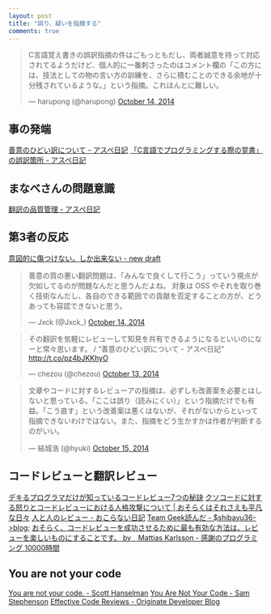 ```yaml
---
layout: post
title: "誤り、疑いを指摘する"
comments: true
---
```


<blockquote class="twitter-tweet" lang="en"><p>C言語覚え書きの誤訳指摘の件はごもっともだし、両者誠意を持って対応されてるようだけど、個人的に一番刺さったのはコメント欄の「この方には、技法としての物の言い方の訓練を、さらに積むことのできる余地が十分残されているような。」という指摘。これほんとに難しい。</p>&mdash; harupong (@harupong) <a href="https://twitter.com/harupong/status/521843921945501696">October 14, 2014</a></blockquote>
<script async src="//platform.twitter.com/widgets.js" charset="utf-8"></script>

## 事の発端

[善意のひどい訳について - アスペ日記][70]
[「C言語でプログラミングする際の覚書」の誤訳箇所 - アスペ日記][87]

## まなべさんの問題意識

[翻訳の品質管理 - アスペ日記][22]

## 第3者の反応

[意図的に傷つけない。しか出来ない - new draft][5]

<blockquote class="twitter-tweet" lang="en"><p>善意の質の悪い翻訳問題は、「みんなで良くして行こう」っていう視点が欠如してるのが問題なんだと思うんだよね。&#10;対象は OSS やそれを取り巻く技術なんだし、各自のできる範囲での貢献を否定することの方が、どうあっても容認できないと思う。</p>&mdash; Jxck (@Jxck_) <a href="https://twitter.com/Jxck_/status/521901212891754496">October 14, 2014</a></blockquote>
<script async src="//platform.twitter.com/widgets.js" charset="utf-8"></script>

<blockquote class="twitter-tweet" lang="en"><p>その翻訳を気軽にレビューして知見を共有できるようになるといいのになーと常々思います。 / “善意のひどい訳について - アスペ日記” <a href="http://t.co/pz4bJKKhyO">http://t.co/pz4bJKKhyO</a></p>&mdash; chezou (@chezou) <a href="https://twitter.com/chezou/status/521557996497674242">October 13, 2014</a></blockquote>
<script async src="//platform.twitter.com/widgets.js" charset="utf-8"></script>

<blockquote class="twitter-tweet" lang="en"><p>文章やコードに対するレビューアの指摘は、必ずしも改善案を必要とはしないと思っている。「ここは誤り（読みにくい）」という指摘だけでも有益。「こう直す」という改善案は悪くはないが、それがないからといって指摘できないわけではない。また、指摘をどう生かすかは作者が判断するのがいい。</p>&mdash; 結城浩 (@hyuki) <a href="https://twitter.com/hyuki/status/522213708869550081">October 15, 2014</a></blockquote>
<script async src="//platform.twitter.com/widgets.js" charset="utf-8"></script>

## コードレビューと翻訳レビュー

[デキるプログラマだけが知っているコードレビュー7つの秘訣][71]
[クソコードに対する怒りとコードレビューにおける人格攻撃について | おそらくはそれさえも平凡な日々][47]
[人と人のレビュー - おこらない日記][81]
[Team Geek読んだ - $shibayu36->blog;][90]
[おそらく、コードレビューを成功させるために最も有効な方法は、レビューを楽しいものにすることです。 by　Mattias Karlsson - 感謝のプログラミング 10000時間][16]

## You are not your code

[You are not your code. - Scott Hanselman][79]
[You Are Not Your Code - Sam Stephenson][19]
[Effective Code Reviews - Originate Developer Blog][21]


[5]: http://note103.hatenablog.com/entry/2014/10/15/074311
[19]: http://sstephenson.us/posts/you-are-not-your-code
[79]: http://www.hanselman.com/blog/YouAreNotYourCode.aspx
[21]: http://blog.originate.com/blog/2014/09/29/effective-code-reviews/
[16]: http://blog.codebook-10000.com/entry/20130328/1364490389
[90]: http://shibayu36.hatenablog.com/entry/2013/11/11/183701
[81]: http://d.hatena.ne.jp/umezucolor/20120902/1346589844
[47]: http://www.songmu.jp/riji/entry/2014-08-20-code-review.html
[71]: http://www.slideshare.net/rootmoon/7-37892729
[22]: http://d.hatena.ne.jp/takeda25/20130330/1364620887
[87]: http://d.hatena.ne.jp/takeda25/20141012/1413116149
[70]: http://d.hatena.ne.jp/takeda25/20141012/1413116292
